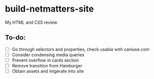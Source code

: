 # build-netmatters-site
My HTML and CSS review

## To-do:
- [ ] Go through selectors and properties, check usable with caniuse.com
- [ ] Consider condensing media queries
- [ ] Prevent overflow in cards section
- [ ] Remove transition from Hamburger
- [ ] Obtain assets and intgerate into site
